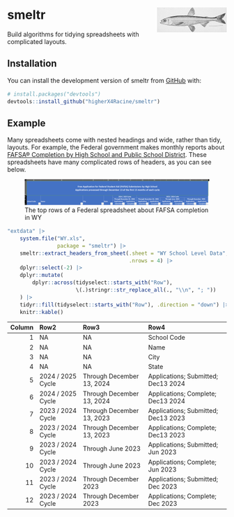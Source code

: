 
<!-- README.md is generated from README.Rmd. Please edit that file -->

# smeltr <a href="https://commons.wikimedia.org/wiki/File:Pond_smelt_illustration.jpg"><img src="man/figures/logo.jpg" align="right" height="57" alt="Surf_Smelt,_Pond_smelt.jpg: Drawing by H. L. Todd, NOAA&#039;s Historic Fisheries Collection derivative work: ManfromButtonwillow, Public domain, via Wikimedia Commons"/></a>

<!-- badges: start -->
<!-- badges: end -->

Build algorithms for tidying spreadsheets with complicated layouts.

## Installation

You can install the development version of smeltr from
[GitHub](https://github.com/) with:

``` r
# install.packages("devtools")
devtools::install_github("higherX4Racine/smeltr")
```

## Example

Many spreadsheets come with nested headings and wide, rather than tidy,
layouts. For example, the Federal government makes monthly reports about
[FAFSA® Completion by High School and Public School
District](https://studentaid.gov/data-center/student/application-volume/fafsa-completion-high-school).
These spreadsheets have many complicated rows of headers, as you can see
below.

<figure>
<img src="man/figures/README-fafsa-headers-wy-2024.png"
alt="The top rows of a Federal spreadsheet about FAFSA completion in WY" />
<figcaption aria-hidden="true">The top rows of a Federal spreadsheet
about FAFSA completion in WY</figcaption>
</figure>

``` r
"extdata" |>
    system.file("WY.xls",
                package = "smeltr") |>
    smeltr::extract_headers_from_sheet(.sheet = "WY School Level Data",
                                       .nrows = 4) |>
    dplyr::select(-2) |>
    dplyr::mutate(
        dplyr::across(tidyselect::starts_with("Row"),
                      \(.)stringr::str_replace_all(., "\\n", "; "))
    ) |>
    tidyr::fill(tidyselect::starts_with("Row"), .direction = "down") |>
    knitr::kable()
```

| Column | Row2 | Row3 | Row4 |
|---:|:---|:---|:---|
| 1 | NA | NA | School Code |
| 2 | NA | NA | Name |
| 3 | NA | NA | City |
| 4 | NA | NA | State |
| 5 | 2024 / 2025 Cycle | Through December 13, 2024 | Applications; Submitted; Dec13 2024 |
| 6 | 2024 / 2025 Cycle | Through December 13, 2024 | Applications; Complete; Dec13 2024 |
| 7 | 2023 / 2024 Cycle | Through December 13, 2023 | Applications; Submitted; Dec13 2023 |
| 8 | 2023 / 2024 Cycle | Through December 13, 2023 | Applications; Complete; Dec13 2023 |
| 9 | 2023 / 2024 Cycle | Through June 2023 | Applications; Submitted; Jun 2023 |
| 10 | 2023 / 2024 Cycle | Through June 2023 | Applications; Complete; Jun 2023 |
| 11 | 2023 / 2024 Cycle | Through December 2023 | Applications; Submitted; Dec 2023 |
| 12 | 2023 / 2024 Cycle | Through December 2023 | Applications; Complete; Dec 2023 |
